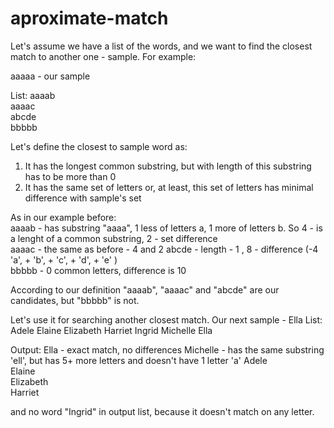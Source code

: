 # aproximate-match

Let's assume we have a list of the words, and we want to find the closest match to another one - sample.
For example:  

aaaaa - our sample 

List:
aaaab  
aaaac  
abcde  
bbbbb  


Let's define the closest to sample word as:
1. It has the longest common substring, but with length of this substring has to be more than 0
2. It has the same set of letters or, at least, this set of letters has minimal difference with sample's set

As in our example before:  
aaaab  - has substring "aaaa", 1 less of letters a, 1 more of letters b. So 4 - is a lenght of a common substring, 2 - set difference  
aaaac  - the same as before - 4 and 2
abcde  - length - 1 , 8 - difference (-4 'a', + 'b', + 'c', + 'd', + 'e' )  
bbbbb  - 0 common letters, difference is 10

According to our definition "aaaab", "aaaac" and "abcde" are our candidates, but "bbbbb" is not.

Let's use it for searching another closest match.
Our next sample - Ella
List: Adele Elaine Elizabeth Harriet Ingrid Michelle Ella

Output:
Ella      - exact match, no differences
Michelle  - has the same substring 'ell', but has 5+ more letters and doesn't have 1 letter 'a' 
Adele  
Elaine  
Elizabeth  
Harriet  

and no word "Ingrid" in output list, because it doesn't match on any letter.



